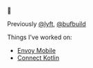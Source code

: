 👋

Previously [@lyft](https://github.com/lyft), [@bufbuild](https://github.com/bufbuild)

Things I've worked on:

- [Envoy Mobile](https://github.com/envoyproxy/envoy-mobile)
- [Connect Kotlin](https://github.com/bufbuild/connect-kotlin)
